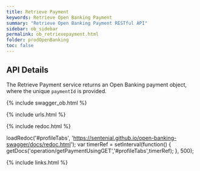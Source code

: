 ```yaml
---
title: Retrieve Payment
keywords: Retrieve Open Banking Payment
summary: "Retrieve Open Banking Payment RESTful API"
sidebar: ob_sidebar
permalink: ob_retrievepayment.html
folder: prodOpenBanking
toc: false
---
```


## API Details

The Retrieve Payment service returns an Open Banking payment object, where the unique ``paymentId`` is provided.

{% include swagger_ob.html %}

{% include urls.html %}

<ul id="profileTabs" class="nav nav-tabs">
    
   
</ul>
 
 {% include redoc.html %}
 
loadRedoc('#profileTabs', 'https://sentenial.github.io/open-banking-swagger/docs/redoc.html');
var timerRef = setInterval(function() { getDocs('operation/getPaymentUsingGET','#profileTabs',timerRef); }, 500);


</script>


<div id="mydiv"></div>


</div>



</div>


{% include links.html %}
